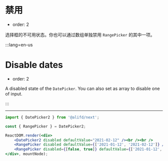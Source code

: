 # 禁用

- order: 2

选择框的不可用状态。你也可以通过数组单独禁用 `RangePicker` 的其中一项。

:::lang=en-us
# Disable dates

- order: 2

A disabled state of the `DatePicker`. You can also set as array to disable one of input.

:::

---

````jsx
import { DatePicker2 } from '@alifd/next';

const { RangePicker } = DatePicker2;

ReactDOM.render(<div>
    <DatePicker2 disabled defaultValue="2021-02-12" /><br /><br />
    <RangePicker disabled defaultValue={['2021-01-12', '2021-02-12']} /><br /><br />
    <RangePicker disabled={[false, true]} defaultValue={['2021-01-12', '2021-02-12']} /><br /><br />
</div>, mountNode);
````
